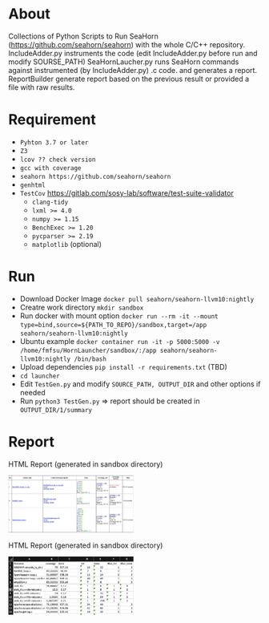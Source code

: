 About
=====

Collections of Python Scripts to Run SeaHorn (https://github.com/seahorn/seahorn) with the whole C/C++ repository.
IncludeAdder.py instruments the code (edit IncludeAdder.py before run and modify SOURSE_PATH)
SeaHornLaucher.py runs SeaHorn commands against instrumented (by IncludeAdder.py) .c code. and generates a report.
ReportBuilder generate report based on the previous result or provided a file with raw results.

Requirement 
============

* `Pyhton 3.7 or later`
* `Z3`
* `lcov ?? check version`
* `gcc with coverage`
* `seahorn https://github.com/seahorn/seahorn`
* `genhtml`
* `TestCov` https://gitlab.com/sosy-lab/software/test-suite-validator
  * `clang-tidy`
  * `lxml >= 4.0`
  * `numpy >= 1.15` 
  * `BenchExec >= 1.20` 
  * `pycparser >= 2.19`
  * `matplotlib` (optional)

Run
===
* Download Docker Image `docker pull seahorn/seahorn-llvm10:nightly`
* Creatre work directory `mkdir sandbox` 
* Run docker with mount option `docker run --rm -it --mount type=bind,source=${PATH_TO_REPO}/sandbox,target=/app 
seahorn/seahorn-llvm10:nightly` 
* Ubuntu example `docker container run -it -p 5000:5000 -v /home/fmfsu/HornLauncher/sandbox/:/app seahorn/seahorn-llvm10:nightly /bin/bash
`
* Upload dependencies `pip install -r requirements.txt` (TBD)
* `cd launcher`   
* Edit `TestGen.py` and modify `SOURCE_PATH, OUTPUT_DIR` and other options if needed
* Run `python3 TestGen.py` => report should be created in `OUTPUT_DIR/1/summary`

Report 
======

HTML Report (generated in sandbox directory)

<img src="./resourses/images/html_report.jpg" title='html test report' width=250><br>

HTML Report (generated in sandbox directory)


<img src="./resourses/images/excel_report.jpg" title='excel test report' width=250><br>